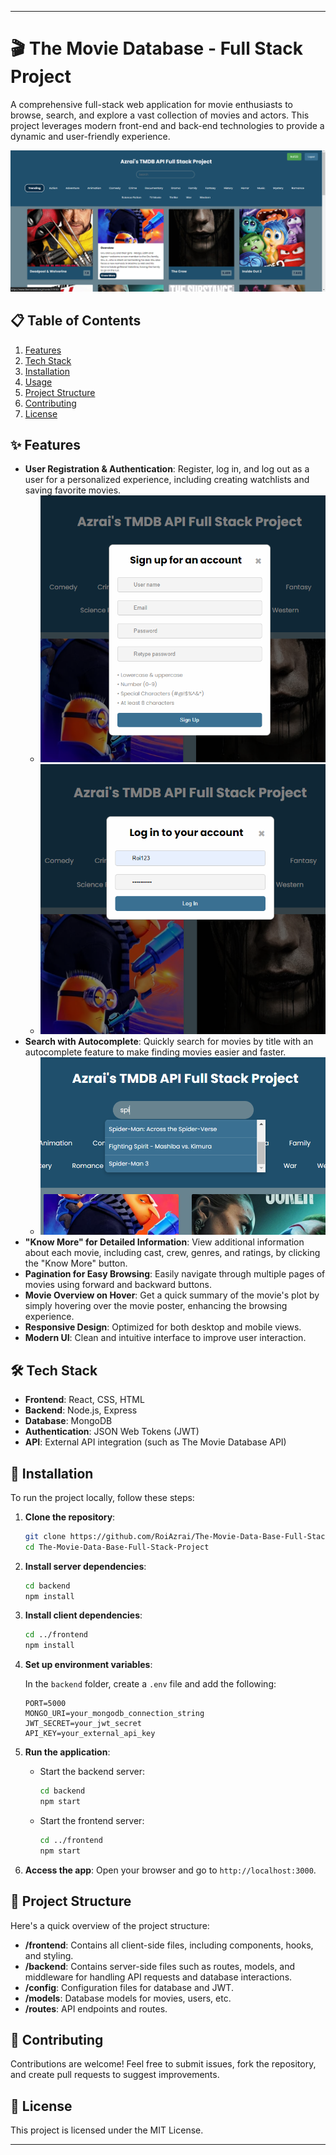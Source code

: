 
---

# 🎬 The Movie Database - Full Stack Project

A comprehensive full-stack web application for movie enthusiasts to browse, search, and explore a vast collection of movies and actors. This project leverages modern front-end and back-end technologies to provide a dynamic and user-friendly experience.

![Project Screenshot](PFS%20(1).png)

## 📋 Table of Contents
1. [Features](#features)
2. [Tech Stack](#tech-stack)
3. [Installation](#installation)
4. [Usage](#usage)
5. [Project Structure](#project-structure)
6. [Contributing](#contributing)
7. [License](#license)

## ✨ Features
- **User Registration & Authentication**: Register, log in, and log out as a user for a personalized experience, including creating watchlists and saving favorite movies.
    - ![Sign-Up Screenshot](PFS%20(2).png)
    - ![Login Screenshot](PFS%20(3).png)
- **Search with Autocomplete**: Quickly search for movies by title with an autocomplete feature to make finding movies easier and faster.
    - ![Autocomplete Feature](PFS%20(4).png)
- **"Know More" for Detailed Information**: View additional information about each movie, including cast, crew, genres, and ratings, by clicking the "Know More" button.
- **Pagination for Easy Browsing**: Easily navigate through multiple pages of movies using forward and backward buttons.
- **Movie Overview on Hover**: Get a quick summary of the movie's plot by simply hovering over the movie poster, enhancing the browsing experience.
- **Responsive Design**: Optimized for both desktop and mobile views.
- **Modern UI**: Clean and intuitive interface to improve user interaction.

## 🛠 Tech Stack
- **Frontend**: React, CSS, HTML
- **Backend**: Node.js, Express
- **Database**: MongoDB
- **Authentication**: JSON Web Tokens (JWT)
- **API**: External API integration (such as The Movie Database API)

## 🚀 Installation

To run the project locally, follow these steps:

1. **Clone the repository**:
   ```bash
   git clone https://github.com/RoiAzrai/The-Movie-Data-Base-Full-Stack-Project.git
   cd The-Movie-Data-Base-Full-Stack-Project
   ```

2. **Install server dependencies**:
   ```bash
   cd backend
   npm install
   ```

3. **Install client dependencies**:
   ```bash
   cd ../frontend
   npm install
   ```

4. **Set up environment variables**:

   In the `backend` folder, create a `.env` file and add the following:
   ```env
   PORT=5000
   MONGO_URI=your_mongodb_connection_string
   JWT_SECRET=your_jwt_secret
   API_KEY=your_external_api_key
   ```

5. **Run the application**:

   - Start the backend server:
     ```bash
     cd backend
     npm start
     ```

   - Start the frontend server:
     ```bash
     cd ../frontend
     npm start
     ```

6. **Access the app**: Open your browser and go to `http://localhost:3000`.

## 📂 Project Structure
Here's a quick overview of the project structure:
- **/frontend**: Contains all client-side files, including components, hooks, and styling.
- **/backend**: Contains server-side files such as routes, models, and middleware for handling API requests and database interactions.
- **/config**: Configuration files for database and JWT.
- **/models**: Database models for movies, users, etc.
- **/routes**: API endpoints and routes.

## 🤝 Contributing
Contributions are welcome! Feel free to submit issues, fork the repository, and create pull requests to suggest improvements.

## 📜 License
This project is licensed under the MIT License.

---

